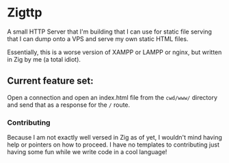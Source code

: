 # Zigttp

A small HTTP Server that I'm building that I can use for static file serving that I can dump onto a VPS and serve my own static HTML files.

Essentially, this is a worse version of XAMPP or LAMPP or nginx, but written in Zig by me (a total idiot).

## Current feature set:

Open a connection and open an index.html file from the `cwd/www/` directory and send that as a response for the `/` route.

### Contributing

Because I am not exactly well versed in Zig as of yet, I wouldn't mind having help or pointers on how to proceed. I have no templates to contributing just having some fun while we write code in a cool language!
